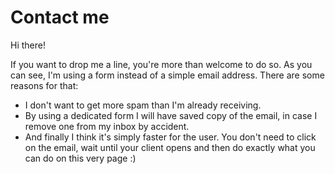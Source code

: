 # Contact me

Hi there!

If you want to drop me a line, you're more than welcome to do so.
As you can see, I'm using a form instead of a simple email address.
There are some reasons for that:

* I don't want to get more spam than I'm already receiving.
* By using a dedicated form I will have saved copy of the email, in case I remove one from my inbox by accident.
* And finally I think it's simply faster for the user. You don't need to click on the email, wait until your client opens and then do exactly what you can do on this very page :)
